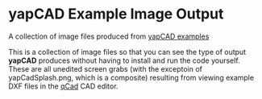 # **yapCAD** Example Image Output
A collection of image files produced from [yapCAD examples](../examples/README.md)

This is a collection of image files so that you can see the type of
output **yapCAD** produces without having to install and run the code
yourself.  These are all unedited screen grabs (with the exceptoin of
yapCadSplash.png, which is a composite) resulting from viewing example
DXF files in the [qCad](https://www.qcad.org/en/) CAD editor.
